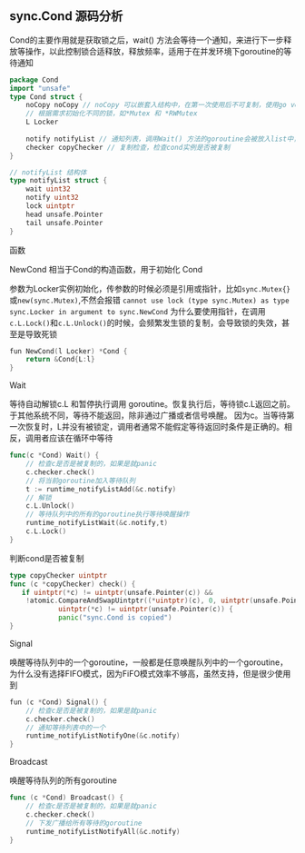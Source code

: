 ## sync.Cond 源码分析
Cond的主要作用就是获取锁之后，wait() 方法会等待一个通知，来进行下一步释放等操作，以此控制锁合适释放，释放频率，适用于在并发环境下goroutine的等待通知

```go
package Cond
import "unsafe"
type Cond struct {
    noCopy noCopy // noCopy 可以嵌套入结构中，在第一次使用后不可复制，使用go vet 作为检测使用
    // 根据需求初始化不同的锁，如*Mutex 和 *RWMutex
    L Locker
    
    notify notifyList // 通知列表，调用Wait() 方法的goroutine会被放入list中，每次唤醒，从这里取出
    checker copyChecker // 复制检查，检查cond实例是否被复制
}

// notifyList 结构体
type notifyList struct {
    wait uint32
    notify uint32
    lock uintptr
    head unsafe.Pointer
    tail unsafe.Pointer
}
```

函数

NewCond
相当于Cond的构造函数，用于初始化 Cond

参数为Locker实例初始化，传参数的时候必须是引用或指针，比如`sync.Mutex{}`或`new(sync.Mutex)`,不然会报错
`cannot use lock (type sync.Mutex) as type sync.Locker in argument to sync.NewCond`
为什么要使用指针，在调用 `c.L.Lock()`和`c.L.Unlock()`的时候，会频繁发生锁的复制，会导致锁的失效，甚至是导致死锁

```go
fun NewCond(l Locker) *Cond {
    return &Cond{L:l}
}
```

Wait

等待自动解锁c.L 和暂停执行调用 goroutine。恢复执行后，等待锁c.L返回之前。于其他系统不同，等待不能返回，除非通过广播或者信号唤醒。
因为c。当等待第一次恢复时，L并没有被锁定，调用者通常不能假定等待返回时条件是正确的。相反，调用者应该在循环中等待

```go
func(c *Cond) Wait() {
    // 检查c是否是被复制的，如果是就panic
    c.checker.check()
    // 将当前goroutine加入等待队列
    t := runtime_notifyListAdd(&c.notify)
    // 解锁
    c.L.Unlock()
    // 等待队列中的所有的goroutine执行等待唤醒操作
    runtime_notifyListWait(&c.notify,t)
    c.L.Lock()
}
```

判断cond是否被复制

```go
type copyChecker uintptr
func (c *copyChecker) check() {
   if uintptr(*c) != uintptr(unsafe.Pointer(c)) && 
    !atomic.CompareAndSwapUintptr((*uintptr)(c), 0, uintptr(unsafe.Pointer(c))) &&
    		uintptr(*c) != uintptr(unsafe.Pointer(c)) {
    		panic("sync.Cond is copied")
}
```

Signal

唤醒等待队列中的一个goroutine，一般都是任意唤醒队列中的一个goroutine，为什么没有选择FIFO模式，因为FiFO模式效率不够高，虽然支持，但是很少使用到

```go
fun (c *Cond) Signal() {
    // 检查c是否是被复制的，如果是就panic
    c.checker.check()
    // 通知等待列表中的一个
    runtime_notifyListNotifyOne(&c.notify)
}
```

Broadcast

唤醒等待队列的所有goroutine

```go
func (c *Cond) Broadcast() {
    // 检查c是否是被复制的，如果是就panic
    c.checker.check()
    // 下发广播给所有等待的goroutine
    runtime_notifyListNotifyAll(&c.notify)
}
```